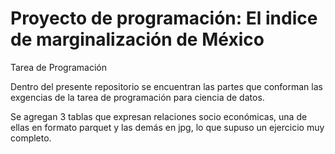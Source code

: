 # Proyecto de programación: El indice de marginalización de México
Tarea de Programación

Dentro del presente repositorio se encuentran las partes que conforman las exgencias de la tarea de programación para ciencia de datos.

Se agregan 3 tablas que expresan relaciones socio económicas, una de ellas en formato parquet y las demás en jpg, lo que supuso un ejercicio muy completo.
